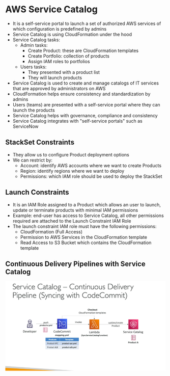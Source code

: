 # AWS Service Catalog

- It is a self-service portal to launch a set of authorized AWS services of which configuration is predefined by admins
- Service Catalog is using CloudFormation under the hood
- Service Catalog tasks:
    - Admin tasks:
        - Create Product: these are CloudFormation templates
        - Create Portfolio: collection of products
        - Assign IAM roles to portfolios
    - Users tasks:
        - They presented with a product list
        - They will launch products
- Service Catalog is used to create and manage catalogs of IT services that are approved by administrators on AWS
- CloudFormation helps ensure consistency and standardization by admins
- Users (teams) are presented with a self-service portal where they can launch the products
- Service Catalog helps with governance, compliance and consistency
- Service Catalog integrates with "self-service portals" such as ServiceNow

## StackSet Constraints

- They allow us to configure Product deployment options
- We can restrict by:
    - Account: identify AWS accounts where we want to create Products
    - Region: identify regions where we want to deploy
    - Permissions: which IAM role should be used to deploy the StackSet

## Launch Constraints

- It is an IAM Role assigned to a Product which allows an user to launch, update or terminate products with minimal IAM permissions
- Example: end-user has access to Service Catalog, all other permissions required are attached to the Launch Constraint IAM Role
- The launch constraint IAM role must have the following permissions:
    - CloudFormation (Full Access)
    - Permission to AWS Services in the CloudFormation template
    - Read Access to S3 Bucket which contains the CloudFormation template

## Continuous Delivery Pipelines with Service Catalog

![CICD](images/cicd.png)
